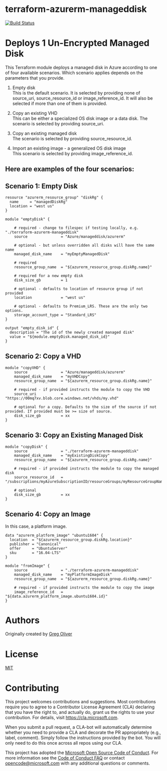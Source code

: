 # terraform-azurerm-manageddisk #
[![Build Status](https://travis-ci.org/Azure/terraform-azurerm-manageddisk.svg?branch=master)](https://travis-ci.org/Azure/terraform-azurerm-manageddisk)


Deploys 1 Un-Encrypted Managed Disk
===================================

This Terraform module deploys a managed disk in Azure according to one of four available scenarios. Which scenario applies depends on the parameters that you provide.

1. Empty disk  
   This is the default scenario. It is selected by providing none of source_uri, source_resource_id or image_reference_id. It will also be selected if more than one of them is provided.  

2. Copy an existing VHD  
   This can be either a specialized OS disk image or a data disk. The scenario is selected by providing source_uri.

3. Copy an existing managed disk  
    The scenario is selected by providing source_resource_id.

4. Import an existing image - a generalized OS disk image  
    This scenario is selected by providing image_reference_id.  


## Here are examples of the four scenarios:

Scenario 1: Empty Disk
----------------------

```hcl
resource "azurerm_resource_group" "diskRg" {
  name     = "managedDiskRg"
  location = "west us"
}

module "emptyDisk" {

    # required - change to filespec if testing locally, e.g. "./terraform-azurerm-manageddisk"
    source               = "Azure/manageddisk/azurerm"

    # optional - but unless overridden all disks will have the same name
    managed_disk_name    = "myEmptyManagedDisk"

    # required
    resource_group_name  = "${azurerm_resource_group.diskRg.name}"

    # required for a new empty disk
    disk_size_gb         = 1

    # optional - defaults to location of resource group if not provided
    location             = "west us"

    # optional - defaults to Premium_LRS. These are the only two options.
    storage_account_type = "Standard_LRS"
}

output "empty_disk_id" {
  description = "The id of the newly created managed disk"  
  value = "${module.emptyDisk.managed_disk_id}"
}
```

Scenario 2: Copy a VHD
----------------------

```hcl
module "copyVHD" {
    source               = "Azure/manageddisk/azurerm"
    managed_disk_name    = "myVHDCopy"
    resource_group_name  = "${azurerm_resource_group.diskRg.name}"

    # required - if provided instructs the module to copy the VHD
    source_uri           = "https://00mq7xv.blob.core.windows.net/vhds/my.vhd"

    # optional for a copy. Defaults to the size of the source if not provided. If provided must be >= size of source.
    disk_size_gb         = xx
}
```

Scenario 3: Copy an Existing Managed Disk
-----------------------------------------

```hcl
module "copyDisk" {
    source               = "./terraform-azurerm-manageddisk"
    managed_disk_name    = "myExistingDiskCopy"
    resource_group_name  = "${azurerm_resource_group.diskRg.name}"
 
    # required - if provided instructs the module to copy the managed disk
    source_resource_id   = "/subscriptions/myAzureSubscriptionID/resourceGroups/myResourceGroupName/providers/Microsoft.Compute/disks/nameOfDisk"

    # optional
    disk_size_gb         = xx
}
```

Scenario 4: Copy an Image
-----------------------------------------

In this case, a platform image.

```hcl
data "azurerm_platform_image" "ubuntu1604" {
  location  = "${azurerm_resource_group.diskRg.location}"
  publisher = "Canonical"
  offer     = "UbuntuServer"
  sku       = "16.04-LTS"
}

module "fromImage" {
    source               = "./terraform-azurerm-manageddisk"
    managed_disk_name    = "myPlatformImageDisk"
    resource_group_name  = "${azurerm_resource_group.diskRg.name}"

    # required - if provided instructs the module to copy the image
    image_reference_id   = "${data.azurerm_platform_image.ubuntu1604.id}"
}
```

Authors
=======
Originally created by [Greg Oliver](http://github.com/sebastus)

License
=======

[MIT](LICENSE)

# Contributing

This project welcomes contributions and suggestions.  Most contributions require you to agree to a
Contributor License Agreement (CLA) declaring that you have the right to, and actually do, grant us
the rights to use your contribution. For details, visit https://cla.microsoft.com.

When you submit a pull request, a CLA-bot will automatically determine whether you need to provide
a CLA and decorate the PR appropriately (e.g., label, comment). Simply follow the instructions
provided by the bot. You will only need to do this once across all repos using our CLA.

This project has adopted the [Microsoft Open Source Code of Conduct](https://opensource.microsoft.com/codeofconduct/).
For more information see the [Code of Conduct FAQ](https://opensource.microsoft.com/codeofconduct/faq/) or
contact [opencode@microsoft.com](mailto:opencode@microsoft.com) with any additional questions or comments.
